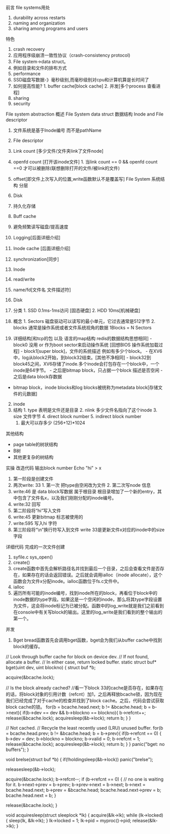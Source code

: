 前言
file systems用处
1.   durability across restarts
2.   naming and organization
3.   sharing among programs and users

特色
1.   crash recovery 
  1. 应用程序级崩溃一致性协议（crash-consistency protocol)
2. File system->data struct。
  1. 例如目录和文件的排布方式
3.  performance
  1. SSD磁盘写数据-》毫秒级别,而毫秒级别对cpu和计算机算是长时间了
  2. 如何提高性能?
    1. buffer cache[block cache]
    2. 并发[多个process 查看进程]
4.   sharing
5.   security

File system abstraction 概述
File System data struct 数据结构
Inode and File descriptor
1. 文件系统是基于Inode编号 而不是pathName
2.  File descriptor
  1. Link count [多少文件/文件夹link了文件node]
  2. openfd count [打开该inode文件]
    1. 当link count == 0 && openfd count ==0 才可以被删除(联想删除打开的文件/被link的文件)
  3. offset[即文件上次写入的位置,write函数默认不是覆盖写]
File System 系统结构
分层
1. Disk
  1. 持久化存储
2. Buff cache
  1. 避免频繁读写磁盘/提高速度
3. Logging[后面详细介绍]
4. Inode cache [后面详细介绍]
  1. synchronization[同步]
5. Inode
  1. read/write
6. name/fd[文件名 文件描述符]

1. Disk
  1. 分类
    1. SSD 0.1ms-1ms访问 [固态硬盘]
    2. HDD 10ms[机械硬盘]
  2. 概念
    1. Sectors 磁盘驱动可以读写的最小单元，它过去通常是512字节
    2.  blocks 通常是操作系统或者文件系统视角的数据  1Blocks = N Sectors
  3.  详细结构[和tcp的包 以及 语言的map结构 redis的数据结构思想相同]
    - block0 没用 or 作为boot sector来启动操作系统 [回想BIOS 操作系统加载过程]
    - block1[super block]，文件的系统描述 例如有多少个block。
    - 在XV6中，log从block2开始，到block32结束。[其他不净相同]
    - block32到block45之间，XV6存储了inode.多个inode会打包存在一个block中，一个inode是64字节。
    - 之后是bitmap block，只占据一个block 描述是否空闲
    - 之后是data block存数据
  - bitmap block，inode blocks和log blocks被统称为metadata block[存储文件的元数据]


2. inode
  1. 结构
    1. type  表明是文件还是目录
    2. nlink  多少文件名指向了这个inode
    3. size 文件字节
    4. direct block number
    5. indirect block number
      1. 最大可以存多少  (256+12)*1024

其他结构
- page table的树状结构
- B树
- 其他更复杂的树结构


实操
改造代码 输出block number
Echo "hi" > x
1. 第一阶段是创建文件
  1. 两次write: 33
    1. 第一次 把type由空闲改为文件
    2. 第二次写node 信息
  2. write:46 是 data block写数据  属于根目录
根目录增加了一个新的entry，其中包含了文件名x，以及我们刚刚分配的inode编号。
  3. write:32 回写
2. 第二阶段将“hi”写入文件
  1. write:45 更新bitmap 标志被使用的
  2. write:595 写入hi 字符
3. 第三阶段将“\n”换行符写入到文件
write 33是更新文件x对应的inode中的size字段

详细代码
完成的一次文件创建
1. syfile.c  sys_open()
2. create()
  1. create函数中首先会解析路径名并找到最后一个目录，之后会查看文件是否存在，如果存在的话会返回错误。之后就会调用ialloc（inode allocate），这个函数会为文件x分配inode。ialloc函数位于fs.c文件中。
3. ialloc
  1. 遍历所有可能的inode编号，找到inode所在的block，再看位于block中的inode数据的type字段。如果这是一个空闲的inode，那么将其type字段设置为文件，这会将inode标记为已被分配。函数中的log_write就是我们之前看到在console中有关写block的输出。这里的log_write是我们看到的整个输出的第一个。


并发
1. Bget
bread函数首先会调用bget函数，bget会为我们从buffer cache中找到block的缓存。

// Look through buffer cache for block on device dev.
// If not found, allocate a buffer.
// In either case, return locked buffer.
static struct buf*
bget(uint dev, uint blockno)
{
  struct buf *b;

  acquire(&bcache.lock);

  // Is the block already cached?
  //看一下block 33的cache是否存在，如果存在的话，将block对象的引用计数（refcnt）加1，之后再释放bcache锁，因为现在我们已经完成了对于cache的检查并找到了block cache。之后，代码会尝试获取block cache的锁。
  for(b = bcache.head.next; b != &bcache.head; b = b->next){
    if(b->dev == dev && b->blockno == blockno){
      b->refcnt++;
      release(&bcache.lock);
      acquiresleep(&b->lock);
      return b;
    }
  }

  // Not cached.
  // Recycle the least recently used (LRU) unused buffer.
  for(b = bcache.head.prev; b != &bcache.head; b = b->prev){
    if(b->refcnt == 0) {
      b->dev = dev;
      b->blockno = blockno;
      b->valid = 0;
      b->refcnt = 1;
      release(&bcache.lock);
      acquiresleep(&b->lock);
      return b;
    }
  }
  panic("bget: no buffers");
}

void
brelse(struct buf *b)
{
  if(!holdingsleep(&b->lock))
    panic("brelse");

  releasesleep(&b->lock);

  acquire(&bcache.lock);
  b->refcnt--;
  if (b->refcnt == 0) {
    // no one is waiting for it.
    b->next->prev = b->prev;
    b->prev->next = b->next;
    b->next = bcache.head.next;
    b->prev = &bcache.head;
    bcache.head.next->prev = b;
    bcache.head.next = b;
  }
  
  release(&bcache.lock);
}

void
acquiresleep(struct sleeplock *lk)
{
  acquire(&lk->lk);
  while (lk->locked) {
    sleep(lk, &lk->lk);
  }
  lk->locked = 1;
  lk->pid = myproc()->pid;
  release(&lk->lk);
}

